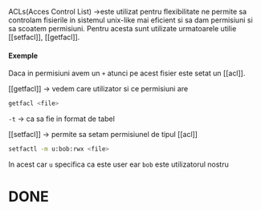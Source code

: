 ACLs(Acces Control List) →este utilizat pentru flexibilitate ne permite sa controlam fisierile in sistemul unix-like mai eficient si sa dam permisiuni si sa scoatem permisiuni. Pentru acesta sunt utilizate urmatoarele utilie [[setfacl]], [[getfacl]].
#### Exemple
Daca in permisiuni avem un `+` atunci pe acest fisier este setat un [[acl]].

[[getfacl]] → vedem care utilizator si ce permisiuni are
```bash
getfacl <file>
```
`-t` → ca sa fie in format de tabel

[[setfacl]] → permite sa setam permisiunel de tipul [[acl]]
```bash
setfactl -m u:bob:rwx <file>
```
In acest car `u` specifica ca este user ear `bob` este utilizatorul nostru

# DONE
